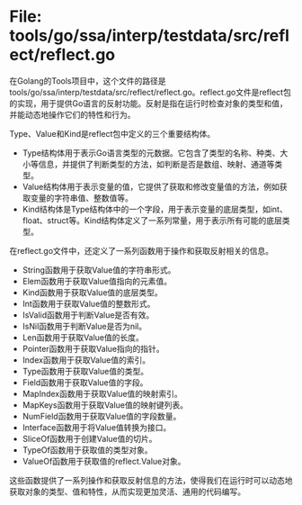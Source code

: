 # File: tools/go/ssa/interp/testdata/src/reflect/reflect.go

在Golang的Tools项目中，这个文件的路径是tools/go/ssa/interp/testdata/src/reflect/reflect.go。reflect.go文件是reflect包的实现，用于提供Go语言的反射功能。反射是指在运行时检查对象的类型和值，并能动态地操作它们的特性和行为。

Type、Value和Kind是reflect包中定义的三个重要结构体。

- Type结构体用于表示Go语言类型的元数据。它包含了类型的名称、种类、大小等信息，并提供了判断类型的方法，如判断是否是数组、映射、通道等类型。
- Value结构体用于表示变量的值，它提供了获取和修改变量值的方法，例如获取变量的字符串值、整数值等。
- Kind结构体是Type结构体中的一个字段，用于表示变量的底层类型，如int、float、struct等。Kind结构体定义了一系列常量，用于表示所有可能的底层类型。

在reflect.go文件中，还定义了一系列函数用于操作和获取反射相关的信息。

- String函数用于获取Value值的字符串形式。
- Elem函数用于获取Value值指向的元素值。
- Kind函数用于获取Value值的底层类型。
- Int函数用于获取Value值的整数形式。
- IsValid函数用于判断Value是否有效。
- IsNil函数用于判断Value是否为nil。
- Len函数用于获取Value值的长度。
- Pointer函数用于获取Value指向的指针。
- Index函数用于获取Value值的索引。
- Type函数用于获取Value值的类型。
- Field函数用于获取Value值的字段。
- MapIndex函数用于获取Value值的映射索引。
- MapKeys函数用于获取Value值的映射键列表。
- NumField函数用于获取Value值的字段数量。
- Interface函数用于将Value值转换为接口。
- SliceOf函数用于创建Value值的切片。
- TypeOf函数用于获取值的类型对象。
- ValueOf函数用于获取值的reflect.Value对象。

这些函数提供了一系列操作和获取反射信息的方法，使得我们在运行时可以动态地获取对象的类型、值和特性，从而实现更加灵活、通用的代码编写。

